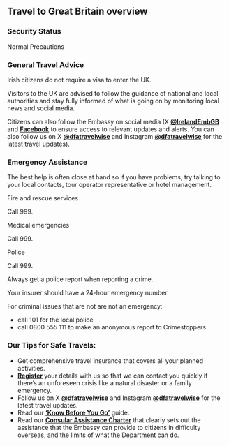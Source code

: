## Travel to Great Britain overview

### **Security Status**

Normal Precautions

### **General Travel Advice**

Irish citizens do not require a visa to enter the UK.

Visitors to the UK are advised to follow the guidance of national and local authorities and stay fully informed of what is going on by monitoring local news and social media.

Citizens can also follow the Embassy on social media (X [**@IrelandEmbGB**](https://twitter.com/IrelandEmbGB) and [**Facebook**](https://www.facebook.com/irishembassylondon) to ensure access to relevant updates and alerts. You can also follow us on X [**@dfatravelwise**](https://twitter.com/dfatravelwise) and Instagram [**@dfatravelwise**](https://www.instagram.com/dfatravelwise/) for the latest travel updates).

### **Emergency Assistance**

The best help is often close at hand so if you have problems, try talking to your local contacts, tour operator representative or hotel management.

Fire and rescue services

Call 999.

Medical emergencies

Call 999.

Police

Call 999.

Always get a police report when reporting a crime.

Your insurer should have a 24-hour emergency number.

For criminal issues that are not are not an emergency:

* call 101 for the local police
* call 0800 555 111 to make an anonymous report to Crimestoppers

### **Our Tips for Safe Travels:**

* Get comprehensive travel insurance that covers all your planned activities.
* [**Register**](https://www.ireland.ie/en/dfa/overseas-travel/citizens-registration/) your details with us so that we can contact you quickly if there’s an unforeseen crisis like a natural disaster or a family emergency.
* Follow us on X [**@dfatravelwise**](https://www.twitter.com/DFATravelWise) and Instagram [**@dfatravelwise**](https://www.instagram.com/dfatravelwise/) for the latest travel updates.
* Read our [**‘Know Before You Go’**](https://www.ireland.ie/en/dfa/overseas-travel/know-before-you-go/) guide.
* Read our [**Consular Assistance Charter**](https://www.ireland.ie/en/dfa/overseas-travel/assistance-abroad/consular-assistance-charter/) that clearly sets out the assistance that the Embassy can provide to citizens in difficulty overseas, and the limits of what the Department can do.